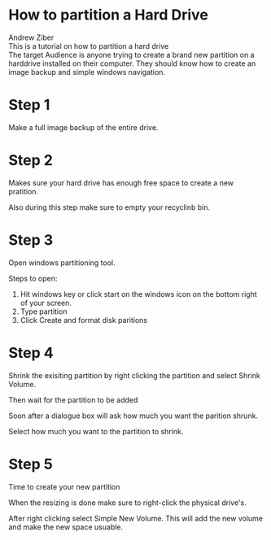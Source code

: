 # How to partition a Hard Drive
Andrew Ziber<br/>
This is a tutorial on how to partition a hard drive<br/>
The target Audience is anyone trying to create a brand new partition on a harddrive installed on their computer.  They should know how to create an image backup and simple windows navigation.


# Step 1 

Make a full image backup of the entire drive. 


# Step 2 

Makes sure your hard drive has enough free space to create a new pratition. 

Also during this step make sure to empty your recyclinb bin. 


# Step 3 

Open windows partitioning tool. 

Steps to open:

1. Hit windows key or click start on the windows icon on the bottom right of your screen. 
2. Type partition 
3. Click Create and format disk paritions



# Step 4 

Shrink the exisiting partition by right clicking the partition and select Shrink Volume.

Then wait for the partition to be added

Soon after a dialogue box will ask how much you want the parition shrunk. 

Select how much you want to the partition to shrink. 


# Step 5 

Time to create your new partition

When the resizing is done make sure to right-click the physical drive's.

After right clicking select Simple New Volume. This will add the new volume and make the new space usuable. 
